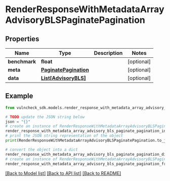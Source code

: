 # RenderResponseWithMetadataArrayAdvisoryBLSPaginatePagination


## Properties

Name | Type | Description | Notes
------------ | ------------- | ------------- | -------------
**benchmark** | **float** |  | [optional] 
**meta** | [**PaginatePagination**](PaginatePagination.md) |  | [optional] 
**data** | [**List[AdvisoryBLS]**](AdvisoryBLS.md) |  | [optional] 

## Example

```python
from vulncheck_sdk.models.render_response_with_metadata_array_advisory_bls_paginate_pagination import RenderResponseWithMetadataArrayAdvisoryBLSPaginatePagination

# TODO update the JSON string below
json = "{}"
# create an instance of RenderResponseWithMetadataArrayAdvisoryBLSPaginatePagination from a JSON string
render_response_with_metadata_array_advisory_bls_paginate_pagination_instance = RenderResponseWithMetadataArrayAdvisoryBLSPaginatePagination.from_json(json)
# print the JSON string representation of the object
print(RenderResponseWithMetadataArrayAdvisoryBLSPaginatePagination.to_json())

# convert the object into a dict
render_response_with_metadata_array_advisory_bls_paginate_pagination_dict = render_response_with_metadata_array_advisory_bls_paginate_pagination_instance.to_dict()
# create an instance of RenderResponseWithMetadataArrayAdvisoryBLSPaginatePagination from a dict
render_response_with_metadata_array_advisory_bls_paginate_pagination_from_dict = RenderResponseWithMetadataArrayAdvisoryBLSPaginatePagination.from_dict(render_response_with_metadata_array_advisory_bls_paginate_pagination_dict)
```
[[Back to Model list]](../README.md#documentation-for-models) [[Back to API list]](../README.md#documentation-for-api-endpoints) [[Back to README]](../README.md)


